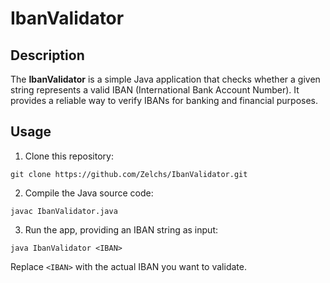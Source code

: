 # IbanValidator

## Description

The **IbanValidator** is a simple Java application that checks whether a given string represents a valid IBAN (International Bank Account Number). It provides a reliable way to verify IBANs for banking and financial purposes.

## Usage

1. Clone this repository:
```shell
git clone https://github.com/Zelchs/IbanValidator.git
```

2. Compile the Java source code:
```shell
javac IbanValidator.java
```

3. Run the app, providing an IBAN string as input:
```shell
java IbanValidator <IBAN>
```

Replace `<IBAN>` with the actual IBAN you want to validate.
